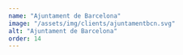```yaml
---
name: "Ajuntament de Barcelona"
image: "/assets/img/clients/ajuntamentbcn.svg"
alt: "Ajuntament de Barcelona"
order: 14
---
```

